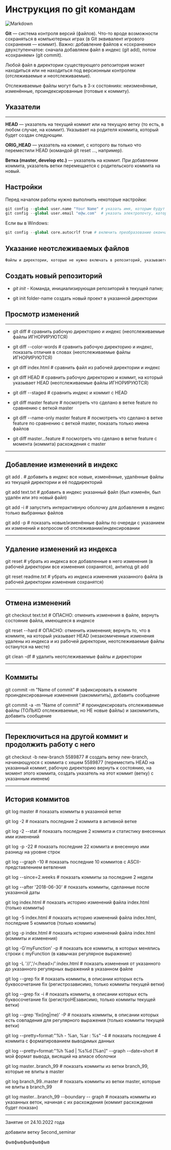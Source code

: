 # Инструкция по git командам

![Markdown](https://avatars.mds.yandex.net/i?id=b11d26714cc781c76b3c5f4085d84d05-4316934-images-thumbs&n=13)

 **Git** — система контроля версий (файлов). Что-то вроде возможности сохраняться в компьютерных играх (в Git эквивалент игрового сохранения — коммит). Важно: добавление файлов к «сохранению» двухступенчатое: сначала добавляем файл в индекс (git add), потом «сохраняем» (git commit).

Любой файл в директории существующего репозитория может находиться или не находиться под версионным контролем (отслеживаемые и неотслеживаемые).

Отслеживаемые файлы могут быть в 3-х состояниях: неизменённые, изменённые, проиндексированные (готовые к коммиту).

## Указатели 

***
**HEAD** — указатель на текущий коммит или на текущую ветку (то есть, в любом случае, на коммит). Указывает на родителя коммита, который будет создан следующим.

**ORIG_HEAD** — указатель на коммит, с которого вы только что переместили HEAD (командой git reset ..., например).

**Ветка (master, develop etc.)** — указатель на коммит. При добавлении коммита, указатель ветки перемещается с родительского коммита на новый.

## Настройки

Перед началом работы нужно выполнить некоторые настройки:

```python
git config --global user.name "Your Name" # указать имя, которым будут подписаны коммиты
git config --global user.email "e@w.com"  # указать электропочту, которая будет в описании коммитера
```
Если вы в Windows:

```python
git config --global core.autocrlf true # включить преобразование окончаний строк из CRLF в LF
```
## Указание неотслеживаемых файлов
```python
Файлы и директории, которые не нужно включать в репозиторий, указываются в файле .gitignore. Обычно это устанавливаемые зависимости (node_modules/, bower_components/), готовая сборка build/ или dist/ и подобные, создаваемые при установке или запуске. Каждый файл или директория указываются с новой строки, возможно использование шаблонов.
```

## Создать новый репозиторий

* *git init* - Команда, инициализирующая репозиторий в текущей папке;

* git init folder-name создать новый проект в указанной директории

## Просмотр изменений
---

* git diff                # сравнить рабочую директорию и индекс (неотслеживаемые файлы ИГНОРИРУЮТСЯ)

* git diff --color-words  # сравнить рабочую директорию и индекс, показать отличия в словах (неотслеживаемые файлы ИГНОРИРУЮТСЯ)

* git diff index.html     # сравнить файл из рабочей директории и индекс

* git diff HEAD           # сравнить рабочую директорию и коммит, на который указывает HEAD (неотслеживаемые файлы ИГНОРИРУЮТСЯ)

* git diff --staged       # сравнить индекс и коммит с HEAD

* git diff master feature # посмотреть что сделано в ветке feature по сравнению с веткой master

* git diff --name-only master feature # посмотреть что сделано в ветке feature по сравнению с веткой master, показать только имена файлов

* git diff master...feature # посмотреть что сделано в ветке feature с момента (коммита) расхождения с master
---
## Добавление изменений в индекс
git add .        # добавить в индекс все новые, изменённые, удалённые файлы из текущей директории и её поддиректорий

git add text.txt # добавить в индекс указанный файл (был изменён, был удалён или это новый файл)

git add -i       # запустить интерактивную оболочку для добавления в индекс только выбранных файлов

git add -p       # показать новые/изменённые файлы по очереди с указанием их изменений и вопросом об отслеживании/индексировании

---

## Удаление изменений из индекса

git reset            # убрать из индекса все добавленные в него изменения (в рабочей директории все изменения сохранятся), антипод git add

git reset readme.txt # убрать из индекса изменения указанного файла (в рабочей директории изменения сохранятся)


---
## Отмена изменений

git checkout text.txt      # ОПАСНО: отменить изменения в файле, вернуть состояние файла, имеющееся в индексе

git reset --hard           # ОПАСНО: отменить изменения; вернуть то, что в коммите, на который указывает HEAD (незакомиченные изменения удалены из индекса и из рабочей директории, неотслеживаемые файлы останутся на месте)

git clean -df              # удалить неотслеживаемые файлы и директории

---

## Коммиты
git commit -m "Name of commit"    # зафиксировать в коммите проиндексированные изменения (закоммитить), добавить сообщение

git commit -a -m "Name of commit" # проиндексировать отслеживаемые файлы (ТОЛЬКО отслеживаемые, но НЕ новые файлы) и закоммитить, добавить сообщение

---
## Переключиться на другой коммит и продолжить работу с него
git checkout -b new-branch 5589877   # создать ветку new-branch, начинающуюся с коммита c хешем 5589877 (переместить HEAD на указанный коммит, рабочую директорию вернуть к состоянию, на момент этого коммита, создать указатель на этот коммит (ветку) с указанным именем)

---

## История коммитов

git log master             # показать коммиты в указанной ветке

git log -2                 # показать последние 2 коммита в активной ветке

git log -2 --stat          # показать последние 2 коммита и статистику внесенных ими изменений

git log -p -22             # показать последние 22 коммита и внесенную ими разницу на уровне строк

git log --graph -10        # показать последние 10 коммитов с ASCII-представлением ветвления

git log --since=2.weeks    # показать коммиты за последние 2 недели

git log --after '2018-06-30' # показать коммиты, сделанные после указанной даты

git log index.html         # показать историю изменений файла index.html (только коммиты)

git log -5 index.html      # показать историю изменений файла index.html, последние 5 коммитов (только коммиты)

git log -p index.html      # показать историю изменений файла index.html (коммиты и изменения)

git log -G'myFunction' -p  # показать все коммиты, в которых менялись строки с myFunction (в кавычках регулярное выражение)

git log -L '/<head>/','/<\/head>/':index.html # показать изменения от указанного до указанного регулярных выражений в указанном файле

git log --grep fix         # показать коммиты, в описании которых есть буквосочетание fix (регистрозависимо, только коммиты текущей ветки)

git log --grep fix -i      # показать коммиты, в описании которых есть буквосочетание fix (регистроНЕзависимо, только коммиты текущей ветки)

git log --grep 'fix(ing|me)' -P # показать коммиты, в описании которых есть совпадения для регулярного выражения (только коммиты текущей ветки)

git log --pretty=format:"%h - %an, %ar : %s" -4 # показать последние 4 коммита с форматированием выводимых данных

git log --pretty=format:"%h %ad | %s%d [%an]" --graph --date=short # мой формат вывода, висящий на алиасе оболочки

git log master..branch_99  # показать коммиты из ветки branch_99, которые не влиты в master

git log branch_99..master  # показать коммиты из ветки master, которые не влиты в branch_99

git log master...branch_99 --boundary -- graph # показать коммиты из указанных веток, начиная с их расхождения (коммит расхождения будет показан)

---

Занятие от 24.10.2022 года 

добавили ветку Second_seminar

фывфывфывфывфыв 